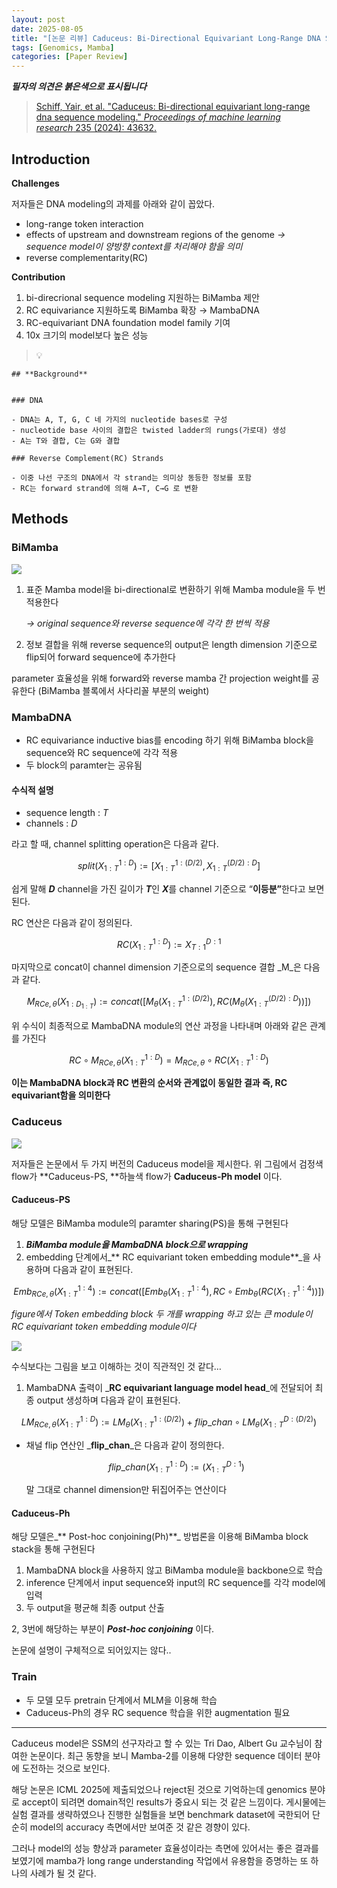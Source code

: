 ```yaml
---
layout: post
date: 2025-08-05
title: "[논문 리뷰] Caduceus: Bi-Directional Equivariant Long-Range DNA Sequence Modeling"
tags: [Genomics, Mamba]
categories: [Paper Review]
---
```


<span class="notion-red">_**필자의 의견은 붉은색으로 표시됩니다**_</span>


> [Schiff, Yair, et al. "Caduceus: Bi-directional equivariant long-range dna sequence modeling." ](https://pmc.ncbi.nlm.nih.gov/articles/PMC12189541/)[_Proceedings of machine learning research_](https://pmc.ncbi.nlm.nih.gov/articles/PMC12189541/)[ 235 (2024): 43632.](https://pmc.ncbi.nlm.nih.gov/articles/PMC12189541/)



## Introduction


**Challenges**


저자들은 DNA modeling의 과제를 아래와 같이 꼽았다.

- long-range token interaction
- effects of upstream and downstream regions of the genome 
_→ sequence model이 양방향 context를 처리해야 함을 의미_
- reverse complementarity(RC)

**Contribution**

1. bi-direcrional sequence modeling 지원하는 BiMamba 제안
1. RC equivariance 지원하도록 BiMamba 확장 → MambaDNA
1. RC-equivariant DNA foundation model family 기여
1. 10x 크기의 model보다 높은 성능

> 💡 


	## **Background**


	### DNA

	- DNA는 A, T, G, C 네 가지의 nucleotide bases로 구성
	- nucleotide base 사이의 결합은 twisted ladder의 rungs(가로대) 생성
	- A는 T와 결합, C는 G와 결합

	### Reverse Complement(RC) Strands

	- 이중 나선 구조의 DNA에서 각 strand는 의미상 동등한 정보를 포함
	- RC는 forward strand에 의해 A→T, C→G 로 변환


## Methods



### BiMamba


![](https://prod-files-secure.s3.us-west-2.amazonaws.com/542b861c-36a8-4051-84e5-8804b6728dba/2c247d59-7815-4980-99f0-8f0d21f445a7/image.png?X-Amz-Algorithm=AWS4-HMAC-SHA256&X-Amz-Content-Sha256=UNSIGNED-PAYLOAD&X-Amz-Credential=ASIAZI2LB466QJS4LUOF%2F20251010%2Fus-west-2%2Fs3%2Faws4_request&X-Amz-Date=20251010T210113Z&X-Amz-Expires=3600&X-Amz-Security-Token=IQoJb3JpZ2luX2VjEF0aCXVzLXdlc3QtMiJIMEYCIQCHOvh0FBwV7dbJ8waL2ZAdnyztTB5q7i6zw7237TkS8AIhALmiScgx4UMapIBsYEV5ArDwrJR2ARC0Ef%2F8AYvXzbNQKogECPb%2F%2F%2F%2F%2F%2F%2F%2F%2F%2FwEQABoMNjM3NDIzMTgzODA1IgynEhNC5xXWwzdsB6sq3AP6QHmudd7ZTKFNHQSgpUgdcZLHzZKLwGGcK%2B0ggaC%2Fa5gk2ExWs61zumrGFx865wr96AZm4wDtH0PUjy5tPY30P6lEPpS7jSzWh6XZsL5KTelKSmvxOEN8djkYHY39xoQ76q%2Bonj6ZwtpDoScoaYNLd3vzs%2F0u9lO0YXZkbtI7HcXIkV6hBlNsE644fKKYgqvVktlr4HhbffuqSKQXZpesxTgoZ8Gcdo0Dnmz%2B%2BefSh%2FshjcFH2jsNKbE8NIrLc16mKoopFDLvFb3QEu3OpdLCCyI59a623VjGBNMmniOJkwISw3ZNDw8eUapO8OJ6zttZOWgxzrSB1o4RxvTIeA8TPkMmB%2FmIkALMoa99bHpWk45%2B%2FDIz09PtZWuDvqFOmUljBbdClqIK3V1w1GhQArGxPaIGQ4DMB7JWkyZUNWARzukytD8CjJVioKt0uQ9ByG6ZqIGIPIiW40fmDsaMCE4%2FQN54UeTn076XAPi66Meg0USmPRepwWu%2BssfzUT4v12FPqBoCpK4CKuIgx36vur3ycAkaqoFsQ0WDT6axqG6VCufsoEHFMq%2FzNgRxwS6LoQuhd8DRDeJFN%2FnR%2BZgg3wQ9AiQiahgzVzfRRfor4Wx6mqNDAPUl9B916FsfNTCA36XHBjqkARgxOXopbYhzd%2F80APIkk29ucJExvDr7Or3DklcIEZ3gq%2BFZHNXb8g6wPOOS6xDPFSJzyPZtYqhOklt8eyWQ1uLMJzZioa4esIi6BIuT6cCUcKqbNWsnOmo%2Bq0vTuYaxsX9Rrbqduvl9jgQQ7kzRCdTPPqk5d00ujYOPcTA5sBpg2gK4SUF0I%2BkZ93tu5rYdkeHSXJVZbjo7nFzSW1GO7BR5TGNQ&X-Amz-Signature=c12e750a83f5c4e6b085fc89d51ba067baf2e423a09ca4ed0275b10ac1ab03d2&X-Amz-SignedHeaders=host&x-amz-checksum-mode=ENABLED&x-id=GetObject)

1. 표준 Mamba model을 bi-directional로 변환하기 위해 Mamba module을 두 번 적용한다

	_→ original sequence와 reverse sequence에 각각 한 번씩 적용_

1. 정보 결합을 위해 reverse sequence의 output은 length dimension 기준으로 flip되어 forward sequence에 추가한다

parameter 효율성을 위해 forward와 reverse mamba 간 projection weight를 공유한다 (BiMamba 블록에서 사다리꼴 부분의 weight)



### MambaDNA

- RC equivariance inductive bias를 encoding 하기 위해 BiMamba block을 sequence와 RC sequence에 각각 적용
- 두 block의 paramter는 공유됨


#### 수식적 설명

- sequence length : _T_
- channels : _D_

라고 할 때,  channel splitting operation은 다음과 같다.


$$
split(X^{1:D}_{1:T}):=[X^{1:(D/2)}_{1:T},X^{(D/2):D}_{1:T}]
$$


<span class="notion-red">쉽게 말해 </span><span class="notion-red">_**D**_</span><span class="notion-red"> channel을 가진 길이가 </span><span class="notion-red">_**T**_</span><span class="notion-red">인 </span><span class="notion-red">_**X**_</span><span class="notion-red">를 channel 기준으로 “</span><span class="notion-red">**이등분”**</span><span class="notion-red">한다고 보면 된다.</span>


RC 연산은 다음과 같이 정의된다.


$$
RC(X^{1:D}_{1:T}):=X^{D:1}_{T:1}
$$


마지막으로 concat이 channel dimension 기준으로의 sequence 결합 _M_은 다음과 같다.


$$
M_{RCe,\theta}(X_{1:D_{1:T}}):=concat([M_{\theta}(X^{1:(D/2)}_{1:T}),RC(M_{\theta}(X^{(D/2):D}_{1:T}))])
$$


위 수식이 최종적으로 MambaDNA module의 연산 과정을 나타내며 아래와 같은 관계를 가진다


$$
RC\circ M_{RCe,\theta}(X^{1:D}_{1:T}) = M_{RCe,\theta} \circ RC(X^{1:D}_{1:T})
$$


**이는 MambaDNA block과 RC 변환의 순서와 관계없이 동일한 결과 즉, RC equivariant함을 의미한다**



### Caduceus


![](https://prod-files-secure.s3.us-west-2.amazonaws.com/542b861c-36a8-4051-84e5-8804b6728dba/f94a60d7-8145-473b-aef9-7c68d3ec604a/image.png?X-Amz-Algorithm=AWS4-HMAC-SHA256&X-Amz-Content-Sha256=UNSIGNED-PAYLOAD&X-Amz-Credential=ASIAZI2LB466QJS4LUOF%2F20251010%2Fus-west-2%2Fs3%2Faws4_request&X-Amz-Date=20251010T210114Z&X-Amz-Expires=3600&X-Amz-Security-Token=IQoJb3JpZ2luX2VjEF0aCXVzLXdlc3QtMiJIMEYCIQCHOvh0FBwV7dbJ8waL2ZAdnyztTB5q7i6zw7237TkS8AIhALmiScgx4UMapIBsYEV5ArDwrJR2ARC0Ef%2F8AYvXzbNQKogECPb%2F%2F%2F%2F%2F%2F%2F%2F%2F%2FwEQABoMNjM3NDIzMTgzODA1IgynEhNC5xXWwzdsB6sq3AP6QHmudd7ZTKFNHQSgpUgdcZLHzZKLwGGcK%2B0ggaC%2Fa5gk2ExWs61zumrGFx865wr96AZm4wDtH0PUjy5tPY30P6lEPpS7jSzWh6XZsL5KTelKSmvxOEN8djkYHY39xoQ76q%2Bonj6ZwtpDoScoaYNLd3vzs%2F0u9lO0YXZkbtI7HcXIkV6hBlNsE644fKKYgqvVktlr4HhbffuqSKQXZpesxTgoZ8Gcdo0Dnmz%2B%2BefSh%2FshjcFH2jsNKbE8NIrLc16mKoopFDLvFb3QEu3OpdLCCyI59a623VjGBNMmniOJkwISw3ZNDw8eUapO8OJ6zttZOWgxzrSB1o4RxvTIeA8TPkMmB%2FmIkALMoa99bHpWk45%2B%2FDIz09PtZWuDvqFOmUljBbdClqIK3V1w1GhQArGxPaIGQ4DMB7JWkyZUNWARzukytD8CjJVioKt0uQ9ByG6ZqIGIPIiW40fmDsaMCE4%2FQN54UeTn076XAPi66Meg0USmPRepwWu%2BssfzUT4v12FPqBoCpK4CKuIgx36vur3ycAkaqoFsQ0WDT6axqG6VCufsoEHFMq%2FzNgRxwS6LoQuhd8DRDeJFN%2FnR%2BZgg3wQ9AiQiahgzVzfRRfor4Wx6mqNDAPUl9B916FsfNTCA36XHBjqkARgxOXopbYhzd%2F80APIkk29ucJExvDr7Or3DklcIEZ3gq%2BFZHNXb8g6wPOOS6xDPFSJzyPZtYqhOklt8eyWQ1uLMJzZioa4esIi6BIuT6cCUcKqbNWsnOmo%2Bq0vTuYaxsX9Rrbqduvl9jgQQ7kzRCdTPPqk5d00ujYOPcTA5sBpg2gK4SUF0I%2BkZ93tu5rYdkeHSXJVZbjo7nFzSW1GO7BR5TGNQ&X-Amz-Signature=c433e3e63637505880ca35c8f5250546f6a28edd5c749a898753ad0938d3d0d4&X-Amz-SignedHeaders=host&x-amz-checksum-mode=ENABLED&x-id=GetObject)


저자들은 논문에서 두 가지 버전의 Caduceus model을 제시한다. 위 그림에서 검정색 flow가 **Caduceus-PS, **하늘색 flow가 **Caduceus-Ph model** 이다.



#### Caduceus-PS


해당 모델은 BiMamba module의 paramter sharing(PS)을 통해 구현된다

1. _**BiMamba module을 MambaDNA block으로 wrapping**_
1. embedding 단계에서_** RC equivariant token embedding module**_을 사용하며 다음과 같이 표현된다.

$$
Emb_{RCe,\theta}(X^{1:4}_{1:T}):=concat([Emb_{\theta}(X^{1:4}_{1:T}),RC \circ Emb_{\theta}(RC(X^{1:4}_{1:T}))])
$$


_figure에서 Token embedding block 두 개를 wrapping 하고 있는 큰 module이 RC equivariant token embedding module이다_


![](https://prod-files-secure.s3.us-west-2.amazonaws.com/542b861c-36a8-4051-84e5-8804b6728dba/b175e4da-71eb-4e91-8c23-a06dabe673c9/image.png?X-Amz-Algorithm=AWS4-HMAC-SHA256&X-Amz-Content-Sha256=UNSIGNED-PAYLOAD&X-Amz-Credential=ASIAZI2LB466QJS4LUOF%2F20251010%2Fus-west-2%2Fs3%2Faws4_request&X-Amz-Date=20251010T210114Z&X-Amz-Expires=3600&X-Amz-Security-Token=IQoJb3JpZ2luX2VjEF0aCXVzLXdlc3QtMiJIMEYCIQCHOvh0FBwV7dbJ8waL2ZAdnyztTB5q7i6zw7237TkS8AIhALmiScgx4UMapIBsYEV5ArDwrJR2ARC0Ef%2F8AYvXzbNQKogECPb%2F%2F%2F%2F%2F%2F%2F%2F%2F%2FwEQABoMNjM3NDIzMTgzODA1IgynEhNC5xXWwzdsB6sq3AP6QHmudd7ZTKFNHQSgpUgdcZLHzZKLwGGcK%2B0ggaC%2Fa5gk2ExWs61zumrGFx865wr96AZm4wDtH0PUjy5tPY30P6lEPpS7jSzWh6XZsL5KTelKSmvxOEN8djkYHY39xoQ76q%2Bonj6ZwtpDoScoaYNLd3vzs%2F0u9lO0YXZkbtI7HcXIkV6hBlNsE644fKKYgqvVktlr4HhbffuqSKQXZpesxTgoZ8Gcdo0Dnmz%2B%2BefSh%2FshjcFH2jsNKbE8NIrLc16mKoopFDLvFb3QEu3OpdLCCyI59a623VjGBNMmniOJkwISw3ZNDw8eUapO8OJ6zttZOWgxzrSB1o4RxvTIeA8TPkMmB%2FmIkALMoa99bHpWk45%2B%2FDIz09PtZWuDvqFOmUljBbdClqIK3V1w1GhQArGxPaIGQ4DMB7JWkyZUNWARzukytD8CjJVioKt0uQ9ByG6ZqIGIPIiW40fmDsaMCE4%2FQN54UeTn076XAPi66Meg0USmPRepwWu%2BssfzUT4v12FPqBoCpK4CKuIgx36vur3ycAkaqoFsQ0WDT6axqG6VCufsoEHFMq%2FzNgRxwS6LoQuhd8DRDeJFN%2FnR%2BZgg3wQ9AiQiahgzVzfRRfor4Wx6mqNDAPUl9B916FsfNTCA36XHBjqkARgxOXopbYhzd%2F80APIkk29ucJExvDr7Or3DklcIEZ3gq%2BFZHNXb8g6wPOOS6xDPFSJzyPZtYqhOklt8eyWQ1uLMJzZioa4esIi6BIuT6cCUcKqbNWsnOmo%2Bq0vTuYaxsX9Rrbqduvl9jgQQ7kzRCdTPPqk5d00ujYOPcTA5sBpg2gK4SUF0I%2BkZ93tu5rYdkeHSXJVZbjo7nFzSW1GO7BR5TGNQ&X-Amz-Signature=bc87c3a0a9423e77badc8c4e6f0d9b1f19e2e54743c1c0f60d5074ce49287545&X-Amz-SignedHeaders=host&x-amz-checksum-mode=ENABLED&x-id=GetObject)


<span class="notion-red">수식보다는 그림을 보고 이해하는 것이 직관적인 것 같다…</span>

1. MambaDNA 출력이 _**RC equivariant language model head**_에 전달되어 최종 output 생성하며 다음과 같이 표현된다.

$$
LM_{RCe,\theta}(X^{1:D}_{1:T}):= LM_{\theta}(X^{1:(D/2)}_{1:T})+flip\_chan\circ LM_{\theta}(X^{D:(D/2)}_{1:T})
$$

- 채널 flip 연산인 _**flip\_chan**_은 다음과 같이 정의한다.

	$$
	flip\_chan(X^{1:D}_{1:T}):=(X^{D:1}_{1:T})
	$$


	말 그대로 channel dimension만 뒤집어주는 연산이다



#### Caduceus-Ph


해당 모델은_** Post-hoc conjoining(Ph)**_ 방법론을 이용해 BiMamba block stack을 통해 구현된다

1. MambaDNA block을 사용하지 않고 BiMamba module을 backbone으로 학습
1. inference 단계에서 input sequence와 input의 RC sequence를 각각 model에 입력
1. 두 output을 평균해 최종 output 산출

2, 3번에 해당하는 부분이 _**Post-hoc conjoining**_ 이다.


<span class="notion-red">논문에 설명이 구체적으로 되어있지는 않다..</span>



### Train

- 두 모델 모두 pretrain 단계에서 MLM을 이용해 학습
- Caduceus-Ph의 경우 RC sequence 학습을 위한 augmentation 필요

---


<span class="notion-red">Caduceus model은 SSM의 선구자라고 할 수 있는 Tri Dao, Albert Gu 교수님이 참여한 논문이다. 최근 동향을 보니 Mamba-2를 이용해 다양한 sequence 데이터 분야에 도전하는 것으로 보인다.</span>


<span class="notion-red">해당 논문은 ICML 2025에 제출되었으나 reject된 것으로 기억하는데 genomics 분야로 accept이 되려면 domain적인 results가 중요시 되는 것 같은 느낌이다. 게시물에는 실험 결과를 생략하였으나 진행한 실험들을 보면 benchmark dataset에 국한되어 단순히 model의 accuracy 측면에서만 보여준 것 같은 경향이 있다.</span>


<span class="notion-red">그러나 model의 성능 향상과 parameter 효율성이라는 측면에 있어서는 좋은 결과를 보였기에 mamba가 long range understanding 작업에서 유용함을 증명하는 또 하나의 사례가 될 것 같다.</span>

